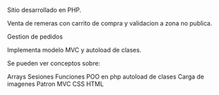 Sitio desarrollado en PHP.

Venta de remeras con carrito de compra y validacion a zona no publica.

Gestion de pedidos

Implementa modelo MVC y autoload de clases.

Se pueden ver conceptos sobre:

Arrays
Sesiones
Funciones
POO en php
autoload de clases
Carga de imagenes
Patron MVC
CSS
HTML